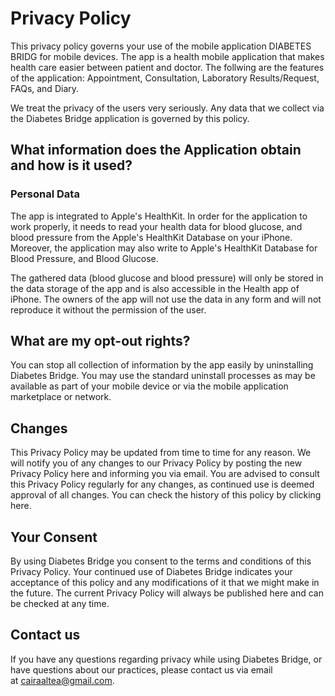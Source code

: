 # Privacy Policy
This privacy policy governs your use of the mobile application DIABETES BRIDG for mobile devices. The app is a health mobile application that makes health care easier between patient and doctor. The follwing are the features of the application: Appointment, Consultation, Laboratory Results/Request, FAQs, and Diary.

We treat the privacy of the users very seriously. Any data that we collect via the Diabetes Bridge application is governed by this policy.

## What information does the Application obtain and how is it used?
### Personal Data
The app is integrated to Apple's HealthKit. In order for the application to work properly, it needs to read your health data for blood glucose, and blood pressure from the Apple's HealthKit Database on your iPhone. Moreover, the application may also write to Apple's HealthKit Database for Blood Pressure, and Blood Glucose.

The gathered data (blood glucose and blood pressure) will only be stored in the data storage of the app and is also accessible in the Health app of iPhone. The owners of the app will not use the data in any form and will not reproduce it without the permission of the user.

## What are my opt-out rights?
You can stop all collection of information by the app easily by uninstalling Diabetes Bridge. You may use the standard uninstall processes as may be available as part of your mobile device or via the mobile application marketplace or network.

## Changes
This Privacy Policy may be updated from time to time for any reason. We will notify you of any changes to our Privacy Policy by posting the new Privacy Policy here and informing you via email. You are advised to consult this Privacy Policy regularly for any changes, as continued use is deemed approval of all changes. You can check the history of this policy by clicking here.
 
## Your Consent
By using Diabetes Bridge you consent to the terms and conditions of this Privacy Policy. Your continued use of Diabetes Bridge indicates your acceptance of this policy and any modifications of it that we might make in the future. The current Privacy Policy will always be published here and can be checked at any time.
 
## Contact us
If you have any questions regarding privacy while using Diabetes Bridge, or have questions about our practices, please contact us via email at cairaaltea@gmail.com.
